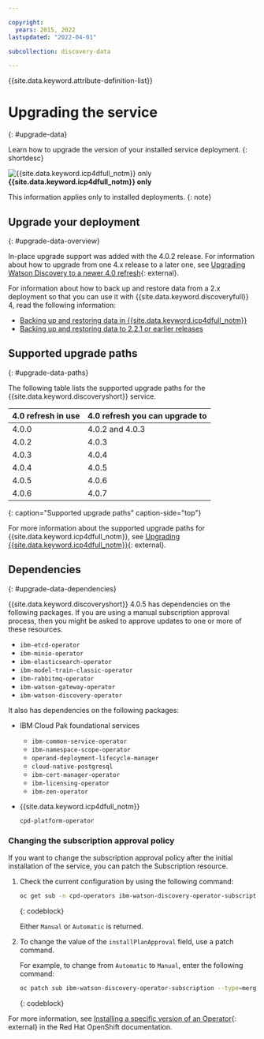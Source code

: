 ```yaml
---

copyright:
  years: 2015, 2022
lastupdated: "2022-04-01"

subcollection: discovery-data

---
```


{{site.data.keyword.attribute-definition-list}}

# Upgrading the service
{: #upgrade-data}

Learn how to upgrade the version of your installed service deployment.
{: shortdesc}

![{{site.data.keyword.icp4dfull_notm}} only](images/desktop.png) **{{site.data.keyword.icp4dfull_notm}} only**

This information applies only to installed deployments.
{: note}

## Upgrade your deployment
{: #upgrade-data-overview}

In-place upgrade support was added with the 4.0.2 release. For information about how to upgrade from one 4.x release to a later one, see [Upgrading Watson Discovery to a newer 4.0 refresh](https://www.ibm.com/docs/en/cloud-paks/cp-data/4.0?topic=discovery-upgrading-watson-version-40){: external}.

For information about how to back up and restore data from a 2.x deployment so that you can use it with {{site.data.keyword.discoveryfull}} 4, read the following information:

-   [Backing up and restoring data in {{site.data.keyword.icp4dfull_notm}}](/docs/discovery-data?topic=discovery-data-backup-restore)
-   [Backing up and restoring data to 2.2.1 or earlier releases](/docs/discovery-data?topic=discovery-data-backup-restore-prior)

## Supported upgrade paths
{: #upgrade-data-paths}

The following table lists the supported upgrade paths for the {{site.data.keyword.discoveryshort}} service.

| 4.0 refresh in use | 4.0 refresh you can upgrade to |
|------------------------------|----------------------|
| 4.0.0 | 4.0.2 and 4.0.3 |
| 4.0.2 | 4.0.3 |
| 4.0.3 | 4.0.4 |
| 4.0.4 | 4.0.5 |
| 4.0.5 | 4.0.6 |
| 4.0.6 | 4.0.7 |
{: caption="Supported upgrade paths" caption-side="top"}

For more information about the supported upgrade paths for {{site.data.keyword.icp4dfull_notm}}, see [Upgrading {{site.data.keyword.icp4dfull_notm}}](https://www.ibm.com/docs/en/cloud-paks/cp-data/4.0?topic=upgrading){: external}.

## Dependencies
{: #upgrade-data-dependencies}

{{site.data.keyword.discoveryshort}} 4.0.5 has dependencies on the following packages. If you are using a manual subscription approval process, then you might be asked to approve updates to one or more of these resources.

-   `ibm-etcd-operator`
-   `ibm-minio-operator`
-   `ibm-elasticsearch-operator`
-   `ibm-model-train-classic-operator`
-   `ibm-rabbitmq-operator`
-   `ibm-watson-gateway-operator`
-   `ibm-watson-discovery-operator`

It also has dependencies on the following packages:

-   IBM Cloud Pak foundational services

    -   `ibm-common-service-operator`
    -   `ibm-namespace-scope-operator`
    -   `operand-deployment-lifecycle-manager`
    -   `cloud-native-postgresql`
    -   `ibm-cert-manager-operator`
    -   `ibm-licensing-operator`
    -   `ibm-zen-operator`

-   {{site.data.keyword.icp4dfull_notm}}

    `cpd-platform-operator`

### Changing the subscription approval policy

If you want to change the subscription approval policy after the initial installation of the service, you can patch the Subscription resource. 

1.  Check the current configuration by using the following command:

    ```bash
    oc get sub -n cpd-operators ibm-watson-discovery-operator-subscription -o jsonpath='{.spec.installPlanApproval}{"\n"}'
    ```
    {: codeblock}

    Either `Manual` or `Automatic` is returned. 
    
1.  To change the value of the `installPlanApproval` field, use a patch command. 

    For example, to change from `Automatic` to `Manual`, enter the following command:

    ```bash
    oc patch sub ibm-watson-discovery-operator-subscription --type=merge --patch '{"spec": {"installPlanApproval": "Manual"}}'
    ```
    {: codeblock}

For more information, see [Installing a specific version of an Operator](https://access.redhat.com/documentation/en-us/openshift_container_platform/4.8/html/operators/user-tasks#olm-installing-specific-version-cli_olm-installing-operators-in-namespace){: external} in the Red Hat OpenShift documentation.

